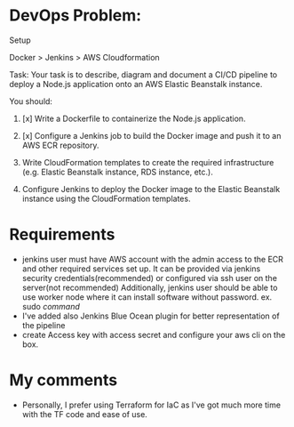 # DevOps Problem:
Setup

Docker > Jenkins > AWS Cloudformation

Task: Your task is to describe, diagram and document a CI/CD pipeline to deploy a Node.js application onto an AWS Elastic Beanstalk instance.

You should:
1. [x] Write a Dockerfile to containerize the Node.js application.

2. [x] Configure a Jenkins job to build the Docker image and push it to an AWS ECR repository.

3. Write CloudFormation templates to create the required infrastructure (e.g. Elastic Beanstalk
instance, RDS instance, etc.).

4. Configure Jenkins to deploy the Docker image to the Elastic Beanstalk instance using the
CloudFormation templates.



# Requirements
- jenkins user must have AWS account with the admin access to the ECR and other required services set up. 
It can be provided via jenkins security credentials(recommended) or configured via ssh user on the server(not recommended)
Additionally, jenkins user should be able to use worker node where it can install software without password. ex. sudo *command*
- I've added also Jenkins Blue Ocean plugin for better representation of the pipeline
- create Access key with access secret and configure your aws cli on the box.

# My comments
- Personally, I prefer using Terraform for IaC as I've got much more time with the TF code and ease of use.
